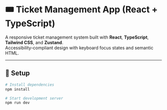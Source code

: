 # 🎟️ Ticket Management App (React + TypeScript)

A responsive ticket management system built with **React**, **TypeScript**, **Tailwind CSS**, and **Zustand**.  
Accessibility-compliant design with keyboard focus states and semantic HTML.

---

## 🚀 Setup

```bash
# Install dependencies
npm install

# Start development server
npm run dev
